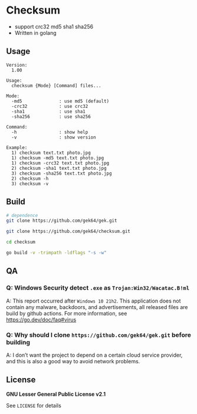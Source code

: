 # Checksum
- support crc32 md5 sha1 sha256
- Written in golang

## Usage
```
Version:
  1.00

Usage:
  checksum {Mode} [Command] files...

Mode:
  -md5              : use md5 (default)
  -crc32            : use crc32
  -sha1             : use sha1
  -sha256           : use sha256

Command:
  -h                : show help
  -v                : show version

Example:
  1) checksum text.txt photo.jpg
  1) checksum -md5 text.txt photo.jpg
  1) checksum -crc32 text.txt photo.jpg
  2) checksum -sha1 text.txt photo.jpg
  3) checksum -sha256 text.txt photo.jpg
  2) checksum -h
  3) checksum -v
```

## Build
```sh
# dependence
git clone https://github.com/gek64/gek.git

git clone https://github.com/gek64/checksum.git

cd checksum

go build -v -trimpath -ldflags "-s -w"
```

## QA

### Q: Windows Security detect `.exe` as `Trojan:Win32/Wacatac.B!ml`
A: This report occurred after `Windows 10 21h2`. This application does not contain any malware, backdoors, and advertisements, all released files are build by github actions. For more information, see https://go.dev/doc/faq#virus

### Q: Why should I clone `https://github.com/gek64/gek.git` before building
A: I don’t want the project to depend on a certain cloud service provider, and this is also a good way to avoid network problems.


## License

**GNU Lesser General Public License v2.1**

See `LICENSE` for details
